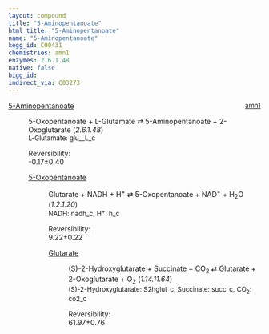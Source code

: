 ```yaml
---
layout: compound
title: "5-Aminopentanoate"
html_title: "5-Aminopentanoate"
name: "5-Aminopentanoate"
kegg_id: C00431
chemistries: amn1
enzymes: 2.6.1.48
native: false
bigg_id: 
indirect_via: C03273
---
```

<dl><dt class='rs-product'><a href='/compounds/C00431' class='link-dark' data-bs-toggle='tooltip' data-bs-html='true' data-bs-title='KEGG: C00431'>5-Aminopentanoate</a><span style='float: right; max-width: 40%'><a href='/chemistries/amn1' class='link-dark opacity-50' style='font-size: small; word-wrap: anywhere;'>amn1</a></span></dt><dd><p>5-Oxopentanoate + L-Glutamate &#8644; 5-Aminopentanoate + 2-Oxoglutarate (<i>2.6.1.48</i>)<br /><span style='font-size: small;'><span data-bs-toggle='tooltip' data-bs-html='true' data-bs-title='KEGG: C00025'>L-Glutamate</span>: glu__L_c</span><br /><div class="reversibility_info">Reversibility: <div class="progress" style="flex-direction: row-reverse;"><div class="progress-bar bg-success" role="progressbar" style="width: 1.67%" aria-valuenow="-0.16683232511715498" aria-valuemin="0" aria-valuemax="10"></div><div class="progress-bar bg-warning" role="progressbar" style="width: 4.01%" aria-valuenow="-0.16683232511715498" aria-valuemin="0" aria-valuemax="10"></div></div><span>-0.17&plusmn;0.40</span><div class="progress"><div class="progress-bar bg-danger" role="progressbar" style="width: 0%" aria-valuenow="-0.16683232511715498" aria-valuemin="0" aria-valuemax="10"></div></div></div></p><dl><dt><a href='/compounds/C03273' class='link-dark' data-bs-toggle='tooltip' data-bs-html='true' data-bs-title='KEGG: C03273'>5-Oxopentanoate</a><span style='float: right; max-width: 40%'><a href='/chemistries/None' class='link-dark opacity-50' style='font-size: small; word-wrap: anywhere;'></a></span></dt><dd><p>Glutarate + NADH + H<sup>+</sup> &#8644; 5-Oxopentanoate + NAD<sup>+</sup> + H<sub>2</sub>O (<i>1.2.1.20</i>)<br /><span style='font-size: small;'><span data-bs-toggle='tooltip' data-bs-html='true' data-bs-title='KEGG: C00004'>NADH</span>: nadh_c, <span data-bs-toggle='tooltip' data-bs-html='true' data-bs-title='KEGG: C00080'>H<sup>+</sup></span>: h_c</span><br /><div class="reversibility_info">Reversibility: <div class="progress"><div class="progress-bar bg-success" role="progressbar" style="width: 0%" aria-valuenow="0" aria-valuemin="0" aria-valuemax="100"></div></div><span>9.22&plusmn;0.22</span><div class="progress"><div class="progress-bar bg-danger" role="progressbar" style="width: 92.22%" aria-valuenow="9.221795842977567" aria-valuemin="0" aria-valuemax="10"></div><div class="progress-bar bg-warning" role="progressbar" style="width: 2.20%" aria-valuenow="9.221795842977567" aria-valuemin="0" aria-valuemax="10"></div></div></div></p><dl><dt><a href='/compounds/C00489' class='link-dark' data-bs-toggle='tooltip' data-bs-html='true' data-bs-title='KEGG: C00489'>Glutarate</a><span style='float: right; max-width: 40%'><a href='/chemistries/None' class='link-dark opacity-50' style='font-size: small; word-wrap: anywhere;'></a></span></dt><dd><p>(S)-2-Hydroxyglutarate + Succinate + CO<sub>2</sub> &#8644; Glutarate + 2-Oxoglutarate + O<sub>2</sub> (<i>1.14.11.64</i>)<br /><span style='font-size: small;'><span data-bs-toggle='tooltip' data-bs-html='true' data-bs-title='KEGG: C03196'>(S)-2-Hydroxyglutarate</span>: S2hglut_c, <span data-bs-toggle='tooltip' data-bs-html='true' data-bs-title='KEGG: C00042'>Succinate</span>: succ_c, <span data-bs-toggle='tooltip' data-bs-html='true' data-bs-title='KEGG: C00011'>CO<sub>2</sub></span>: co2_c</span><br /><div class="reversibility_info">Reversibility: <div class="progress"><div class="progress-bar bg-success" role="progressbar" style="width: 0%" aria-valuenow="0" aria-valuemin="0" aria-valuemax="100"></div></div><span>61.97&plusmn;0.76</span><div class="progress"><div class="progress-bar bg-danger" role="progressbar" style="width: 619.70%" aria-valuenow="61.970313536275086" aria-valuemin="0" aria-valuemax="10"></div></div></div></p><dl></dl></dd></dl></dd></dl></dd></dl>